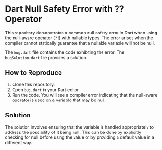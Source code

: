# Dart Null Safety Error with ?? Operator

This repository demonstrates a common null safety error in Dart when using the null-aware operator (`??`) with nullable types. The error arises when the compiler cannot statically guarantee that a nullable variable will not be null.

The `bug.dart` file contains the code exhibiting the error.  The `bugSolution.dart` file provides a solution.

## How to Reproduce

1. Clone this repository.
2. Open `bug.dart` in your Dart editor.
3. Run the code. You will see a compiler error indicating that the null-aware operator is used on a variable that may be null.

## Solution

The solution involves ensuring that the variable is handled appropriately to address the possibility of it being null. This can be done by explicitly checking for null before using the value or by providing a default value in a different way.